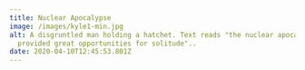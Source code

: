 ```yaml
---
title: Nuclear Apocalypse
image: /images/kyle1-min.jpg
alt: A disgruntled man holding a hatchet. Text reads "the nuclear apocalypse
  provided great opportunities for solitude"..
date: 2020-04-10T12:45:53.801Z
---
```

